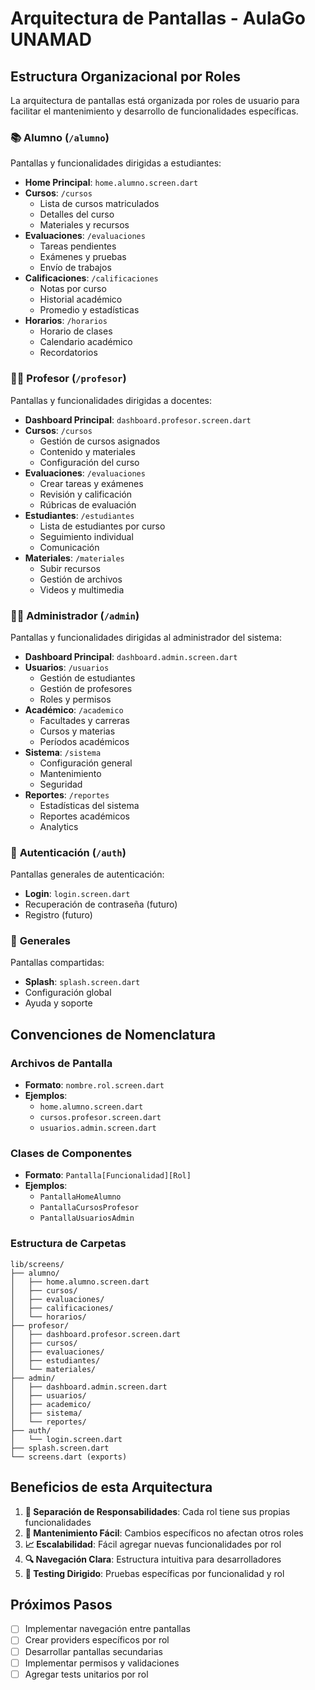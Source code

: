 # Arquitectura de Pantallas - AulaGo UNAMAD

## Estructura Organizacional por Roles

La arquitectura de pantallas está organizada por roles de usuario para facilitar el mantenimiento y desarrollo de funcionalidades específicas.

### 📚 **Alumno** (`/alumno`)
Pantallas y funcionalidades dirigidas a estudiantes:

- **Home Principal**: `home.alumno.screen.dart`
- **Cursos**: `/cursos`
  - Lista de cursos matriculados
  - Detalles del curso
  - Materiales y recursos
- **Evaluaciones**: `/evaluaciones`
  - Tareas pendientes
  - Exámenes y pruebas
  - Envío de trabajos
- **Calificaciones**: `/calificaciones`
  - Notas por curso
  - Historial académico
  - Promedio y estadísticas
- **Horarios**: `/horarios`
  - Horario de clases
  - Calendario académico
  - Recordatorios

### 👨‍🏫 **Profesor** (`/profesor`)
Pantallas y funcionalidades dirigidas a docentes:

- **Dashboard Principal**: `dashboard.profesor.screen.dart`
- **Cursos**: `/cursos`
  - Gestión de cursos asignados
  - Contenido y materiales
  - Configuración del curso
- **Evaluaciones**: `/evaluaciones`
  - Crear tareas y exámenes
  - Revisión y calificación
  - Rúbricas de evaluación
- **Estudiantes**: `/estudiantes`
  - Lista de estudiantes por curso
  - Seguimiento individual
  - Comunicación
- **Materiales**: `/materiales`
  - Subir recursos
  - Gestión de archivos
  - Videos y multimedia

### 👨‍💼 **Administrador** (`/admin`)
Pantallas y funcionalidades dirigidas al administrador del sistema:

- **Dashboard Principal**: `dashboard.admin.screen.dart`
- **Usuarios**: `/usuarios`
  - Gestión de estudiantes
  - Gestión de profesores
  - Roles y permisos
- **Académico**: `/academico`
  - Facultades y carreras
  - Cursos y materias
  - Períodos académicos
- **Sistema**: `/sistema`
  - Configuración general
  - Mantenimiento
  - Seguridad
- **Reportes**: `/reportes`
  - Estadísticas del sistema
  - Reportes académicos
  - Analytics

### 🔐 **Autenticación** (`/auth`)
Pantallas generales de autenticación:
- **Login**: `login.screen.dart`
- Recuperación de contraseña (futuro)
- Registro (futuro)

### 🔧 **Generales**
Pantallas compartidas:
- **Splash**: `splash.screen.dart`
- Configuración global
- Ayuda y soporte

## Convenciones de Nomenclatura

### Archivos de Pantalla
- **Formato**: `nombre.rol.screen.dart`
- **Ejemplos**: 
  - `home.alumno.screen.dart`
  - `cursos.profesor.screen.dart`
  - `usuarios.admin.screen.dart`

### Clases de Componentes
- **Formato**: `Pantalla[Funcionalidad][Rol]`
- **Ejemplos**:
  - `PantallaHomeAlumno`
  - `PantallaCursosProfesor`
  - `PantallaUsuariosAdmin`

### Estructura de Carpetas
```
lib/screens/
├── alumno/
│   ├── home.alumno.screen.dart
│   ├── cursos/
│   ├── evaluaciones/
│   ├── calificaciones/
│   └── horarios/
├── profesor/
│   ├── dashboard.profesor.screen.dart
│   ├── cursos/
│   ├── evaluaciones/
│   ├── estudiantes/
│   └── materiales/
├── admin/
│   ├── dashboard.admin.screen.dart
│   ├── usuarios/
│   ├── academico/
│   ├── sistema/
│   └── reportes/
├── auth/
│   └── login.screen.dart
├── splash.screen.dart
└── screens.dart (exports)
```

## Beneficios de esta Arquitectura

1. **🎯 Separación de Responsabilidades**: Cada rol tiene sus propias funcionalidades
2. **🔧 Mantenimiento Fácil**: Cambios específicos no afectan otros roles
3. **📈 Escalabilidad**: Fácil agregar nuevas funcionalidades por rol
4. **🔍 Navegación Clara**: Estructura intuitiva para desarrolladores
5. **🧪 Testing Dirigido**: Pruebas específicas por funcionalidad y rol

## Próximos Pasos

- [ ] Implementar navegación entre pantallas
- [ ] Crear providers específicos por rol
- [ ] Desarrollar pantallas secundarias
- [ ] Implementar permisos y validaciones
- [ ] Agregar tests unitarios por rol 